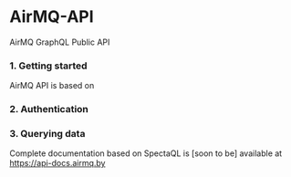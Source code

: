 # AirMQ-API #
AirMQ GraphQL Public API
### 1. Getting started ###
AirMQ API is based on 

### 2. Authentication ###

### 3. Querying data ###

Complete documentation based on SpectaQL is [soon to be] available at https://api-docs.airmq.by
